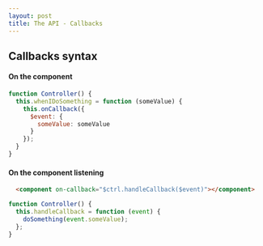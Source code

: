 ```yaml
---
layout: post
title: The API - Callbacks
---
```


## Callbacks syntax

#### On the component

```javascript
function Controller() {
  this.whenIDoSomething = function (someValue) {
    this.onCallback({
      $event: {
        someValue: someValue
      }
    });
  }
}
```

#### On the component listening

```html
  <component on-callback="$ctrl.handleCallback($event)"></component>
```
```javascript
function Controller() {
  this.handleCallback = function (event) {
    doSomething(event.someValue);
  };
}
```
